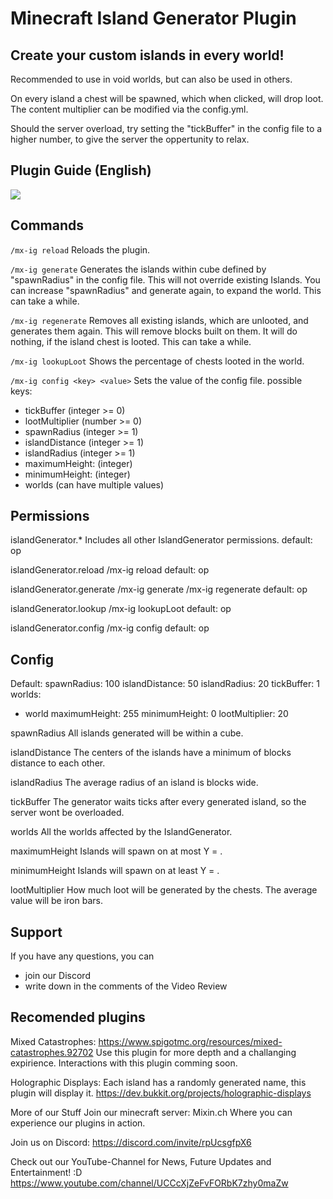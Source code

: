 # Minecraft Island Generator Plugin

## Create your custom islands in every world!
Recommended to use in void worlds, but can also be used in others.

On every island a chest will be spawned, which when clicked, will drop loot.
The content multiplier can be modified via the config.yml.

Should the server overload, try setting the "tickBuffer" in the config file to a higher number, to give the server the oppertunity to relax.

## Plugin Guide (English)
[![](https://img.youtube.com/vi/vfwuMaA8BqY/0.jpg)](https://www.youtube.com/watch?v=vfwuMaA8BqY)

## Commands
`/mx-ig reload`
Reloads the plugin.

`/mx-ig generate`
Generates the islands within <x>*<x>*<x> cube defined by "spawnRadius" in the config file.
This will not override existing Islands.
You can increase "spawnRadius" and generate again, to expand the world.
This can take a while.

`/mx-ig regenerate`
Removes all existing islands, which are unlooted, and generates them again.
This will remove blocks built on them.
It will do nothing, if the island chest is looted.
This can take a while.

`/mx-ig lookupLoot`
Shows the percentage of chests looted in the world.

`/mx-ig config <key> <value>`
Sets the value of the config file.
possible keys:
- tickBuffer (integer >= 0)
- lootMultiplier (number >= 0)
- spawnRadius (integer >= 1)
- islandDistance (integer >= 1)
- islandRadius (integer >= 1)
- maximumHeight: (integer)
- minimumHeight: (integer)
- worlds (can have multiple values)

## Permissions
islandGenerator.*
Includes all other IslandGenerator permissions.
default: op

islandGenerator.reload
/mx-ig reload
default: op

islandGenerator.generate
/mx-ig generate
/mx-ig regenerate
default: op

islandGenerator.lookup
/mx-ig lookupLoot
default: op

islandGenerator.config
/mx-ig config
default: op

## Config
Default:
spawnRadius: 100
islandDistance: 50
islandRadius: 20
tickBuffer: 1
worlds:
- world
maximumHeight: 255
minimumHeight: 0
lootMultiplier: 20

spawnRadius <x>
All islands generated will be within a <x>*<x>*<x> cube.

islandDistance <x>
The centers of the islands have a minimum of <x> blocks distance to each other.

islandRadius <x>
The average radius of an island is <x> blocks wide.

tickBuffer <x>
The generator waits <x> ticks after every generated island, so the server wont be overloaded.

worlds
All the worlds affected by the IslandGenerator.

maximumHeight <x>
Islands will spawn on at most Y = <x>.

minimumHeight <x>
Islands will spawn on at least Y = <x>.

lootMultiplier <x>
How much loot will be generated by the chests.
The average value will be <x> iron bars.
  
## Support
If you have any questions, you can
- join our Discord
- write down in the comments of the Video Review

## Recomended plugins
Mixed Catastrophes:
https://www.spigotmc.org/resources/mixed-catastrophes.92702
Use this plugin for more depth and a challanging expirience.
Interactions with this plugin comming soon.

Holographic Displays:
Each island has a randomly generated name, this plugin will display it.
https://dev.bukkit.org/projects/holographic-displays


More of our Stuff
Join our minecraft server: Mixin.ch
Where you can experience our plugins in action.

Join us on Discord:
https://discord.com/invite/rpUcsgfpX6

Check out our YouTube-Channel for News, Future Updates and Entertainment! :D
https://www.youtube.com/channel/UCCcXjZeFvFORbK7zhy0maZw
